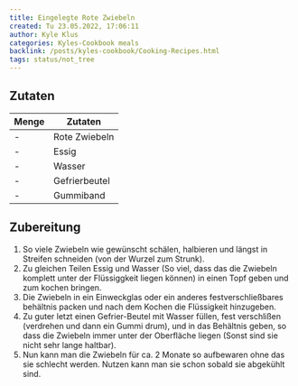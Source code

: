 ```yaml
---
title: Eingelegte Rote Zwiebeln
created: Tu 23.05.2022, 17:06:11
author: Kyle Klus
categories: Kyles-Cookbook meals
backlink: /posts/kyles-cookbook/Cooking-Recipes.html
tags: status/not_tree
---
```


## Zutaten

| Menge            | Zutaten                        |
| ---------------- | ------------------------------ |
| -                | Rote Zwiebeln                  |
| -                | Essig                          |
| -                | Wasser                         |
| -                | Gefrierbeutel                  |
| -                | Gummiband                      |

## Zubereitung

1. So viele Zwiebeln wie gewünscht schälen, halbieren und längst in Streifen schneiden (von der Wurzel zum Strunk).
2. Zu gleichen Teilen Essig und Wasser (So viel, dass das die Zwiebeln komplett unter der Flüssiggkeit liegen können) in einen Topf geben und zum kochen bringen.
3. Die Zwiebeln in ein Einweckglas oder ein anderes festverschließbares behältnis packen und nach dem Kochen die Flüssigkeit hinzugeben.
4. Zu guter letzt einen Gefrier-Beutel mit Wasser füllen, fest verschlißen (verdrehen und dann ein Gummi drum), und in das Behältnis geben, so dass die Zwiebeln immer unter der Oberfläche liegen (Sonst sind sie nicht sehr lange haltbar).
5. Nun kann man die Zwiebeln für ca. 2 Monate so aufbewaren ohne das sie schlecht werden. Nutzen kann man sie schon sobald sie abgekühlt sind.

